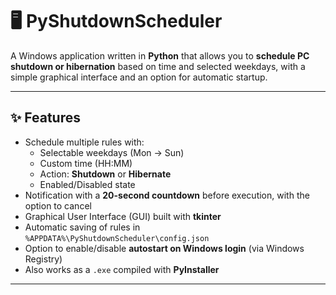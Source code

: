 # 🖥️ PyShutdownScheduler

A Windows application written in **Python** that allows you to **schedule PC shutdown or hibernation** based on time and selected weekdays, with a simple graphical interface and an option for automatic startup.

---

## ✨ Features
- Schedule multiple rules with:
  - Selectable weekdays (Mon → Sun)
  - Custom time (HH:MM)
  - Action: **Shutdown** or **Hibernate**
  - Enabled/Disabled state
- Notification with a **20-second countdown** before execution, with the option to cancel
- Graphical User Interface (GUI) built with **tkinter**
- Automatic saving of rules in `%APPDATA%\PyShutdownScheduler\config.json`
- Option to enable/disable **autostart on Windows login** (via Windows Registry)
- Also works as a `.exe` compiled with **PyInstaller**

---
